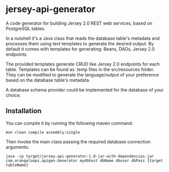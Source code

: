 # jersey-api-generator
A code generator for building Jersey 2.0 REST web services, based on PostgreSQL tables.

In a nutshell it's a Java class that reads the database table's metadata and processes them using text templates to generate the desired output. By default it comes with templates for generating: Beans, DAOs, Jersey 2.0 endpoints.

The provided templates generate CRUD like Jersey 2.0 endpoints for each table. Templates can be found as .temp files in the src/resources folder. They can be modified to generate the language/output of your preference based on the database table's metadata.

A database schema provider could be implemented for the database of your choice.

## Installation 
You can compile it by running the following maven command:

```
mvn clean compile assembly:single
```
Then invoke the main class passing the required database connection arguments:

```
java -cp target/jersey-api-generator-1.0-jar-with-dependencies.jar com.orangeloops.apigen.Generator mydbhost dbName dbuser dbPass {target tableName}
```
